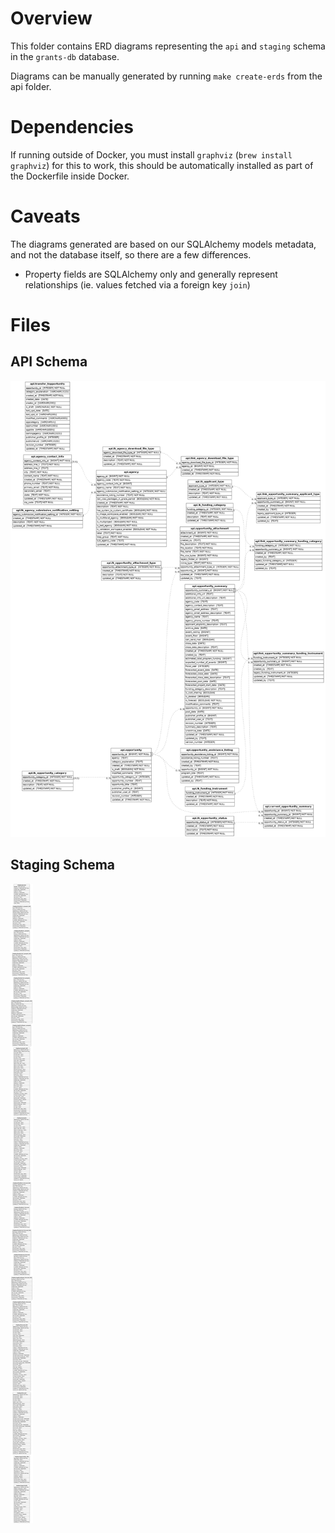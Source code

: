 # Overview
This folder contains ERD diagrams representing the `api` and `staging` schema in the `grants-db` database. 

Diagrams can be manually generated by running `make create-erds` from the api folder.

# Dependencies
If running outside of Docker, you must install `graphviz` (`brew install graphviz`) for this to work, this should be automatically installed as part of the Dockerfile inside Docker.

# Caveats
The diagrams generated are based on our SQLAlchemy models metadata, and not the database itself, so there are a few differences.

* Property fields are SQLAlchemy only and generally represent relationships (ie. values fetched via a foreign key `join`)

# Files

## API Schema
![API Table ERD](api-schema.png)

## Staging Schema
![Staging Table ERD](staging-schema.png)
